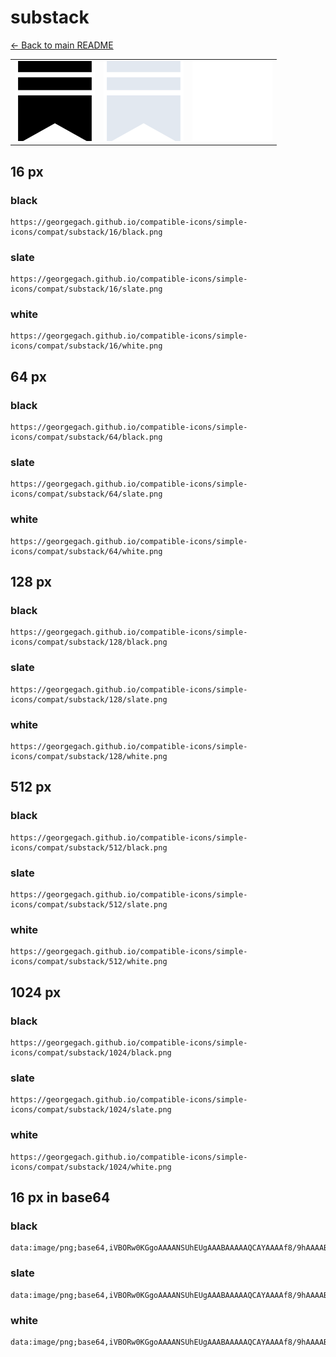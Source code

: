 # substack

[← Back to main README](../../README.md)

<table><tr>
  <td><img src="./128/black.png" width="128" alt="substack black icon" /></td>
  <td><img src="./128/slate.png" width="128" alt="substack slate icon" /></td>
  <td><img src="./128/white.png" width="128" alt="substack white icon" /></td>
</tr></table>

## 16 px

### black
```
https://georgegach.github.io/compatible-icons/simple-icons/compat/substack/16/black.png
```

### slate
```
https://georgegach.github.io/compatible-icons/simple-icons/compat/substack/16/slate.png
```

### white
```
https://georgegach.github.io/compatible-icons/simple-icons/compat/substack/16/white.png
```

## 64 px

### black
```
https://georgegach.github.io/compatible-icons/simple-icons/compat/substack/64/black.png
```

### slate
```
https://georgegach.github.io/compatible-icons/simple-icons/compat/substack/64/slate.png
```

### white
```
https://georgegach.github.io/compatible-icons/simple-icons/compat/substack/64/white.png
```

## 128 px

### black
```
https://georgegach.github.io/compatible-icons/simple-icons/compat/substack/128/black.png
```

### slate
```
https://georgegach.github.io/compatible-icons/simple-icons/compat/substack/128/slate.png
```

### white
```
https://georgegach.github.io/compatible-icons/simple-icons/compat/substack/128/white.png
```

## 512 px

### black
```
https://georgegach.github.io/compatible-icons/simple-icons/compat/substack/512/black.png
```

### slate
```
https://georgegach.github.io/compatible-icons/simple-icons/compat/substack/512/slate.png
```

### white
```
https://georgegach.github.io/compatible-icons/simple-icons/compat/substack/512/white.png
```

## 1024 px

### black
```
https://georgegach.github.io/compatible-icons/simple-icons/compat/substack/1024/black.png
```

### slate
```
https://georgegach.github.io/compatible-icons/simple-icons/compat/substack/1024/slate.png
```

### white
```
https://georgegach.github.io/compatible-icons/simple-icons/compat/substack/1024/white.png
```

## 16 px in base64

### black
```
data:image/png;base64,iVBORw0KGgoAAAANSUhEUgAAABAAAAAQCAYAAAAf8/9hAAAABmJLR0QA/wD/AP+gvaeTAAAAu0lEQVQ4jc3TsWoCQRSF4U+dYBNEU6SxsrAPCD5JGrupxSpFqjxBCntfTATFFOm0WUghiy5auNslkp3KAxcuzJzDf2e4EHFOrBhc9YOjenqABp4wqGmu9BUwwieKmuYW3gP6eEkk6AfssZL2BvsGHvGcSLALeMUceU1zG2/VN/YSCTRTjfcTEG6cZViX/RDd/xLk2GCGcVkTLHH4LSS6blaBb3z8QdbEFFucSk+sAjIs0LkxUqVOeTdDvAAMIC27KLJuxgAAAABJRU5ErkJggg==
```

### slate
```
data:image/png;base64,iVBORw0KGgoAAAANSUhEUgAAABAAAAAQCAYAAAAf8/9hAAAABmJLR0QA/wD/AP+gvaeTAAABIUlEQVQ4jcWSsUoDURREz7zdRAXBTQpjFJdYWIgIASFfYmOnvZWIX2BlYWmlWPkPfokICham2jRGi2TVd6+FiiAEXBunHc7McLnqF087ZnbBHxRC2E0tggLPbrxWgRWoWQQ9PAyblvjKnxZE3adW902cY4lYBXYnscQP00Rhydy6eLV2AUFhKSX6QOLG8Wo3QDWiD1QUxezI6/PV+j80o5ciHcfpLQU7AZXVcJ8ax+n9NCRgRoOqRwBCAqEy9TPk3wPSSYbDo5xbABerguxXC9wpHb9zs728nfXydtYLQduOXwOjiQFChnvf5Ud5K1vrLDYvv7zl+bmrvJVtIDsA7uH77cMnPUQ6K+u23lloHEl6+9kkyfJW87Ssxa4UzhFDgHfkXGpzv7l38wAAAABJRU5ErkJggg==
```

### white
```
data:image/png;base64,iVBORw0KGgoAAAANSUhEUgAAABAAAAAQCAYAAAAf8/9hAAAABmJLR0QA/wD/AP+gvaeTAAAAy0lEQVQ4jc3TsUoDURCF4e/GFRsJamGTysJeEPIkNnZbi5WFlU9gYe+LiaBoYWeaBQsJGo5FsiAEgnsrTzUwcw7/3MtI0qZebWOpD3wZpm0oSQ5wNNDc67XBKW6xGGjewnWDCU4qCSYNZnhU9wazkmQXh5UE7w3OcIf5QPMOrvpv3K8kMKo1/p+AZkOvw9OqPsbeXwnmeMZlKWVaSpniHA/4XJv+dY2LJG9JbpKskSUZJblI8pLku7/GPqBLcp9kvHHhZdB4NdslaX8AWOefT6lnMpcAAAAASUVORK5CYII=
```

